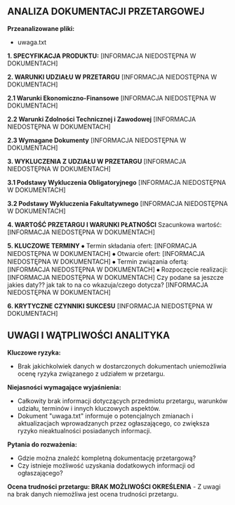 ## ANALIZA DOKUMENTACJI PRZETARGOWEJ

**Przeanalizowane pliki:**
- uwaga.txt

**1. SPECYFIKACJA PRODUKTU:**
[INFORMACJA NIEDOSTĘPNA W DOKUMENTACH]

**2. WARUNKI UDZIAŁU W PRZETARGU**
[INFORMACJA NIEDOSTĘPNA W DOKUMENTACH]

**2.1 Warunki Ekonomiczno-Finansowe**
[INFORMACJA NIEDOSTĘPNA W DOKUMENTACH]

**2.2 Warunki Zdolności Technicznej i Zawodowej**
[INFORMACJA NIEDOSTĘPNA W DOKUMENTACH]

**2.3 Wymagane Dokumenty**
[INFORMACJA NIEDOSTĘPNA W DOKUMENTACH]

**3. WYKLUCZENIA Z UDZIAŁU W PRZETARGU**
[INFORMACJA NIEDOSTĘPNA W DOKUMENTACH]

**3.1 Podstawy Wykluczenia Obligatoryjnego**
[INFORMACJA NIEDOSTĘPNA W DOKUMENTACH]

**3.2 Podstawy Wykluczenia Fakultatywnego**
[INFORMACJA NIEDOSTĘPNA W DOKUMENTACH]

**4. WARTOŚĆ PRZETARGU I WARUNKI PŁATNOŚCI**
Szacunkowa wartość: [INFORMACJA NIEDOSTĘPNA W DOKUMENTACH]

**5. KLUCZOWE TERMINY**
⦁	Termin składania ofert: [INFORMACJA NIEDOSTĘPNA W DOKUMENTACH]
⦁	Otwarcie ofert: [INFORMACJA NIEDOSTĘPNA W DOKUMENTACH]
⦁	Termin związania ofertą: [INFORMACJA NIEDOSTĘPNA W DOKUMENTACH]
⦁	Rozpoczęcie realizacji: [INFORMACJA NIEDOSTĘPNA W DOKUMENTACH]
Czy podane sa jeszcze jakies daty?? jak tak to na co wkazuja/czego dotycza? [INFORMACJA NIEDOSTĘPNA W DOKUMENTACH]

**6. KRYTYCZNE CZYNNIKI SUKCESU**
[INFORMACJA NIEDOSTĘPNA W DOKUMENTACH]

## UWAGI I WĄTPLIWOŚCI ANALITYKA

**Kluczowe ryzyka:**
- Brak jakichkolwiek danych w dostarczonych dokumentach uniemożliwia ocenę ryzyka związanego z udziałem w przetargu.

**Niejasności wymagające wyjaśnienia:**
- Całkowity brak informacji dotyczących przedmiotu przetargu, warunków udziału, terminów i innych kluczowych aspektów.
- Dokument "uwaga.txt" informuje o potencjalnych zmianach i aktualizacjach wprowadzanych przez ogłaszającego, co zwiększa ryzyko nieaktualności posiadanych informacji.

**Pytania do rozważenia:**
- Gdzie można znaleźć kompletną dokumentację przetargową?
- Czy istnieje możliwość uzyskania dodatkowych informacji od ogłaszającego?

**Ocena trudności przetargu: BRAK MOŻLIWOŚCI OKREŚLENIA** - Z uwagi na brak danych niemożliwa jest ocena trudności przetargu.
